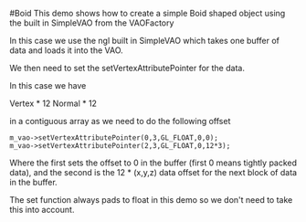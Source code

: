 #Boid
This demo shows how to create a simple Boid shaped object using the built in SimpleVAO from the VAOFactory

In this case we use the ngl built in SimpleVAO which takes one buffer of data and loads it into the VAO.

We then need to set the setVertexAttributePointer for the data.

In this case we have

Vertex * 12
Normal * 12

in a contiguous array as we need to do the following offset
```
m_vao->setVertexAttributePointer(0,3,GL_FLOAT,0,0);
m_vao->setVertexAttributePointer(2,3,GL_FLOAT,0,12*3);
```
Where the first sets the offset to 0 in the buffer (first 0 means tightly packed data), and the second is the 12 * (x,y,z) data offset for the next block of data in the buffer.

The set function always pads to float in this demo so we don't need to take this into account.
